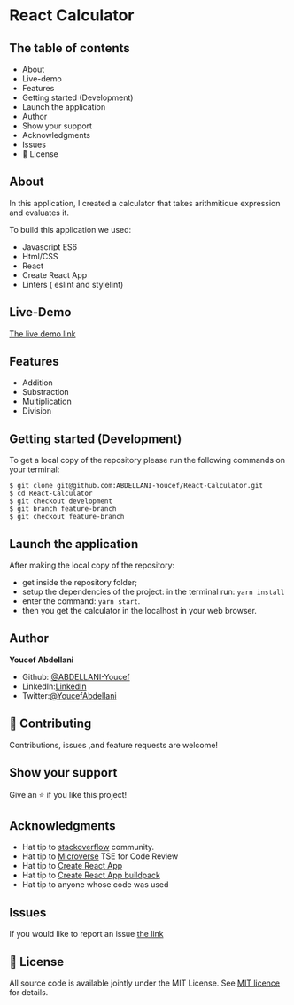 # React Calculator

## The table of contents

- About
- Live-demo
- Features
- Getting started (Development)
- Launch the application
- Author
- Show your support
- Acknowledgments
- Issues
- 📝 License

## About

In this application, I created a calculator that takes arithmitique expression and evaluates it.

To build this application we used:

- Javascript ES6
- Html/CSS
- React
- Create React App
- Linters ( eslint and stylelint)

## Live-Demo

[The live demo link](https://youcef-react-calculator.herokuapp.com/)

## Features

- Addition
- Substraction
- Multiplication
- Division

## Getting started (Development)

To get a local copy of the repository please run the following commands on your terminal:

```
$ git clone git@github.com:ABDELLANI-Youcef/React-Calculator.git
$ cd React-Calculator
$ git checkout development
$ git branch feature-branch
$ git checkout feature-branch

```

## Launch the application

After making the local copy of the repository:
- get inside the repository folder;
- setup the dependencies of the project: in the terminal run: ```yarn install```
- enter the command: ```yarn start```.
- then you get the calculator in the localhost in your web browser.

## Author

**Youcef Abdellani**

- Github: [@ABDELLANI-Youcef](https://github.com/ABDELLANI-Youcef)
- LinkedIn:[LinkedIn](linkedin.com/in/youcef-abdellani)
- Twitter:[@YoucefAbdellani](https://twitter.com/YoucefAbdellani)

## 🤝 Contributing

Contributions, issues ,and feature requests are welcome!

## Show your support

Give an ⭐️ if you like this project!

## Acknowledgments

- Hat tip to [stackoverflow](https://stackoverflow.com) community.
- Hat tip to [Microverse](https://www.microverse.org/) TSE for Code Review
- Hat tip to [Create React App](https://github.com/facebook/create-react-app)
- Hat tip to [Create React App buildpack](https://github.com/mars/create-react-app-buildpack)
- Hat tip to anyone whose code was used

## Issues
If you would like to report an issue [the link](https://github.com/ABDELLANI-Youcef/React-Calculator/issues)

## 📝 License

All source code is available jointly under the MIT License.
See [MIT licence]() for details.
